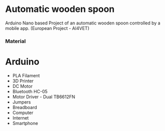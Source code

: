 # Automatic wooden spoon
Arduino Nano based Project of an automatic wooden spoon controlled by a mobile app. (European Project - AI4VET)

### Material

#	Arduino 
*	PLA Filament 
*	3D Printer
*	DC Motor
*	Bluetooth HC-05
* Motor Driver - Dual TB6612FN
* Jumpers
*	Breadboard
*	Computer
*	Internet
*	Smartphone
